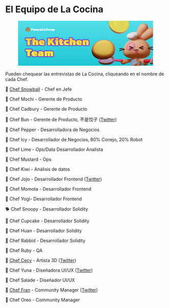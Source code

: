 # El Equipo de La Cocina

<figure><img src=".gitbook/assets/image (1) (4).png" alt=""><figcaption></figcaption></figure>

Pueden chequear las entrevistas de La Cocina, cliqueando en el nombre de cada Chef.

🐰 [Chef Snowball](https://medium.com/pancakeswap/entrevistas-en-la-cocina-chef-snowball-el-adorable-jefe-guiando-a-los-conejitos-18bb6ca2a6d6) - Chef en Jefe

🐰 Chef Mochi - Gerente de Producto

🐰 Chef Cadbury - Gerente de Producto

🐰 Chef Bun - Gerente de Producto, 不是饺子 ([Twitter](http://twitter.com/chef\_bun\_pcs))

🐰 Chef Pepper - Desarrolladora de Negocios

🐰 Chef Icy - Desarrollador de Negocios, 80% Conejo, 20% Robot

🐰 Chef Lime - Ops/Data Desarrollador Analista

🐰 Chef Mustard - Ops

🐰 Chef Kiwi - Análisis de datos

🐰 Chef Jojo - Desarrollador Frontend ([Twitter](https://twitter.com/0xchefjojo))

🐰 Chef Momota - Desarrollador Frontend

🐰 Chef Yogi- Desarrollador Frontend

🐕 Chef Snoopy - Desarrollador Solidity

🐰 Chef Cupcake - Desarrollador Solidity

🐰 Chef Huan - Desarrollador Solidity

🐰 Chef Rabbid - Desarrollador Solidity

🐰 Chef Ruby - QA

🐰 [Chef Cecy](https://medium.com/pancakeswap/chef-cecy-la-m%C3%A1gica-artista-3d-que-hace-esponjosos-conejitos-cf1afd8538b7) - Artista 3D ([Twitter](https://twitter.com/Cecymeade))

🐰 Chef Yuna - Diseñadora UI/UX ([Twitter](https://twitter.com/chefyuna))

🐰 Chef Salade - Diseñador UI/UX

🧉 [Chef Fran](https://medium.com/pancakeswap/entrevistas-en-la-cocina-chef-fran-el-community-manager-que-ama-el-mate-b32f687963e5) - Community Manager ([Twitter](https://twitter.com/ChefFranPS))

🐰 Chef Oreo - Community Manager

